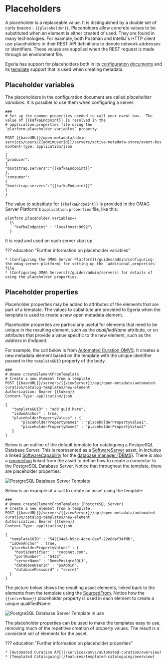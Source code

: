 <!-- SPDX-License-Identifier: CC-BY-4.0 -->
<!-- Copyright Contributors to the Egeria project. -->


# Placeholders

A placeholder is a replaceable value.  It is distinguished by a double set of curly braces - `{{placeholder}}`.  Placeholders allow concrete values to be substituted when an element is either created of used.  They are found in many technologies.  For example, both Postman and IntelliJ's HTTP client use placeholders in their REST API definitions to denote network addresses or identifiers.  These values are supplied when the REST request is made through an environment file.

Egeria has support for placeholders both in its [configuration documents](/concepts/configuration-document) and its [template](/features/templated-cataloguing/overview) support that is used when creating metadata.

## Placeholder variables

The placeholders in the configuration document are called *placeholder variables*.  It is possible to use them when configuring a server:

```
###
# Set up the common properties needed to call your event bus.  The value of {{kafkaEndpoint}} is resolved in the
# application.properties file using the `platform.placeholder.variables` property.

POST {{baseURL}}/open-metadata/admin-services/users/{{adminUserId}}/servers/active-metadata-store/event-bus
Content-Type: application/json

{
"producer":
{
"bootstrap.servers":"{{kafkaEndpoint}}"
},
"consumer":
{
"bootstrap.servers":"{{kafkaEndpoint}}"
}
}

```
The value to substitute for `{{kafkaEndpoint}}` is provided in the OMAG Server Platform's `application.properties` file, like this:
```
platform.placeholder.variables=\
  {\
    "kafkaEndpoint" : "localhost:9092"\
  }
```
It is read and used on each server start up.

??? education "Further information on placeholder variables"

    * [Configuring the OMAG Server Platform](/guides/admin/configuring-the-omag-server-platform) for setting up the `additional.properties` file
    * [Configuring OMAG Servers](/guides/admin/servers) for details of using the placeholder properties.

## Placeholder properties

Placeholder properties may be added to attributes of the elements that are part of a template.  The values to substitute are provided to Egeria when the template is used to create a new open metadata element. 

Placeholder properties are particularly useful for elements that need to be unique in the resulting element, such as the *qualifiedName* attribute, or on attributes that provide a value specific to the new element, such as the *address* in *Endpoint*.

For example, the call below is from [Automated Curation OMVS](/services/omvs/automated-curation/overview).  It creates a new metadata element based on the template with the unique identifier passed in the `templateGUID` property  of the body.
```
###
# @name createElementFromTemplate
# Create a new element from a template.
POST {{baseURL}}/servers/{{viewServer}}/api/open-metadata/automated-curation/catalog-templates/new-element
Authorization: Bearer {{token}}
Content-Type: application/json

{
   "templateGUID" : "add guid here",
   "isOwnAnchor" : true,
   "placeholderPropertyValues" : {
       "placeholderPropertyName1" : "placeholderPropertyValue1",
       "placeholderPropertyName2" : "placeholderPropertyValue2"
   }
}
```
Below is an outline of the default template for cataloguing a PostgreSQL Database Server.  This is represented as a [SoftwareServer](/types/0/0040-Software-Servers) asset, in includes a linked [SoftwareCapability](/types/0/0042-Software-Capabilities) for the [database manager (DBMS)](/types/0/0050-Applications-and-Processes).  There is also a [connection](/concepts/connection) linked from the asset to define how to create a connector to the PostgreSQL Database Server.  Notice that throughout the template, there are placeholder properties:

![PostgreSQL Database Server Template](/catalog-templates/postgres-server-catalog-template.svg)

Below is an example of a call to create an asset using the template:

```
###
# @name createElementFromTemplate (PostgreSQL Server)
# Create a new element from a template.
POST {{baseURL}}/servers/{{viewServer}}/api/open-metadata/automated-curation/catalog-templates/new-element
Authorization: Bearer {{token}}
Content-Type: application/json

{
  "templateGUID" : "542134e6-b9ce-4dce-8aef-22e8daf34fdb",
  "isOwnAnchor" : true,
  "placeholderPropertyValues" : {
    "hostIdentifier" : "coconet.com",
    "portNumber" : "5432",
    "serverName" : "DemoPostgreSQL1",
    "databaseUserId" : "psAdmin",
    "databasePassword" : "secret"
  }
}
```
The picture below shows the resulting asset elements, linked back to the elements from the template using the [SourcedFrom](/types/0/0011-Managing-Referenceables).
Notice how the `{{serverName}}` placeholder property is used in each element to create a unique qualifiedName.

![PostgreSQL Database Server Template in use](/catalog-templates/postgres-server-template-in-use.svg)

The placeholder properties can be used to make the templates easy to use, removing much of the repetitive creation of property values.  The result is a consistent set of elements for the asset.


??? education "Further information on placeholder properties"

    * [Automated Curation API](/services/omvs/automated-curation/overview)
    * [Templated Cataloguing](/features/templated-cataloguing/overview)

